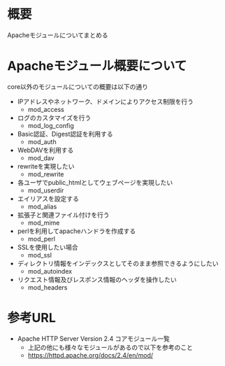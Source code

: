 # 概要
Apacheモジュールについてまとめる

# Apacheモジュール概要について
core以外のモジュールについての概要は以下の通り
- IPアドレスやネットワーク、ドメインによりアクセス制限を行う
  - mod\_access
- ログのカスタマイズを行う
  - mod\_log\_config
- Basic認証、Digest認証を利用する
  - mod\_auth
- WebDAVを利用する
  - mod\_dav
- rewriteを実現したい
  - mod\_rewrite
- 各ユーザでpublic\_htmlとしてウェブページを実現したい
  - mod\_userdir
- エイリアスを設定する
  - mod\_alias
- 拡張子と関連ファイル付けを行う
  - mod\_mime
- perlを利用してapacheハンドラを作成する
  - mod\_perl
- SSLを使用したい場合
  - mod\_ssl
- ディレクトリ情報をインデックスとしてそのまま参照できるようにしたい
  - mod\_autoindex
- リクエスト情報及びレスポンス情報のヘッダを操作したい
  - mod\_headers

# 参考URL
- Apache HTTP Server Version 2.4 コアモジュール一覧
  - 上記の他にも様々なモジュールがあるので以下を参考のこと
  - https://httpd.apache.org/docs/2.4/en/mod/
